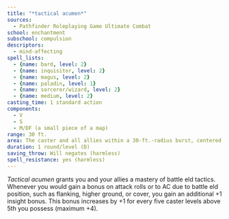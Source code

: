 ```yaml
---
title: "*tactical acumen*"
sources:
  - Pathfinder Roleplaying Game Ultimate Combat
school: enchantment
subschool: compulsion
descriptors:
  - mind-affecting
spell_lists:
  - {name: bard, level: 2}
  - {name: inquisitor, level: 2}
  - {name: magus, level: 2}
  - {name: paladin, level: 1}
  - {name: sorcerer/wizard, level: 2}
  - {name: medium, level: 2}
casting_time: 1 standard action
components:
  - V
  - S
  - M/DF (a small piece of a map)
range: 30 ft.
area: The caster and all allies within a 30-ft.-radius burst, centered on the caster
duration: 1 round/level (D)
saving_throw: Will negates (harmless)
spell_resistance: yes (harmless)
---
```


*Tactical acumen* grants you and your allies a mastery of battle eld tactics. Whenever you would gain a bonus on attack rolls or to AC due to battle eld position, such as flanking, higher ground, or cover, you gain an additional +1 insight bonus. This bonus increases by +1 for every five caster levels above 5th you possess (maximum +4).

